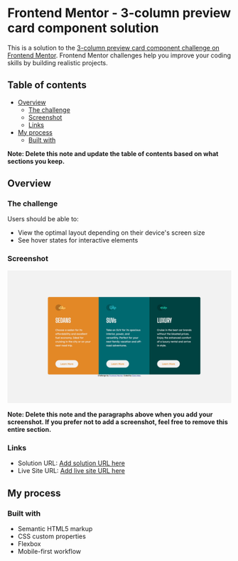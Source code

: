 # Frontend Mentor - 3-column preview card component solution

This is a solution to the [3-column preview card component challenge on Frontend Mentor](https://www.frontendmentor.io/challenges/3column-preview-card-component-pH92eAR2-). Frontend Mentor challenges help you improve your coding skills by building realistic projects. 

## Table of contents

- [Overview](#overview)
  - [The challenge](#the-challenge)
  - [Screenshot](#screenshot)
  - [Links](#links)
- [My process](#my-process)
  - [Built with](#built-with)


**Note: Delete this note and update the table of contents based on what sections you keep.**

## Overview

### The challenge

Users should be able to:

- View the optimal layout depending on their device's screen size
- See hover states for interactive elements

### Screenshot

![Screenshot_mobile](https://github.com/clarafuwen/FM_Projects/blob/8489856fc032f8d7f97e99874dfe02180328e679/columnPreviewCardComponent/screencapture_mobile.png)


**Note: Delete this note and the paragraphs above when you add your screenshot. If you prefer not to add a screenshot, feel free to remove this entire section.**

### Links

- Solution URL: [Add solution URL here](https://github.com/clarafuwen/FM_Projects/tree/main/columnPreviewCardComponent)
- Live Site URL: [Add live site URL here](https://eloquent-basbousa-d651d9.netlify.app/)

## My process

### Built with

- Semantic HTML5 markup
- CSS custom properties
- Flexbox
- Mobile-first workflow
